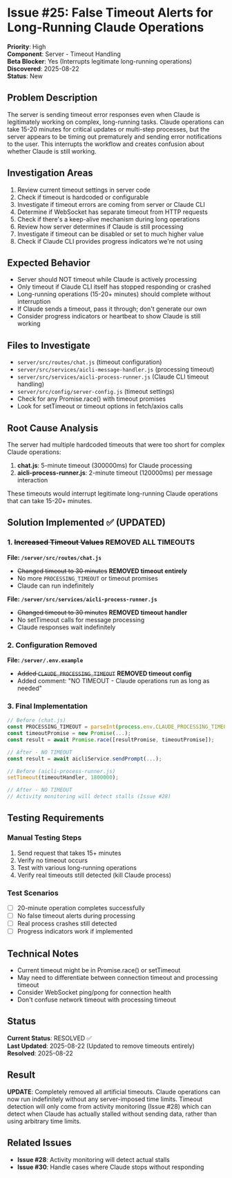 # Issue #25: False Timeout Alerts for Long-Running Claude Operations

**Priority**: High  
**Component**: Server - Timeout Handling  
**Beta Blocker**: Yes (Interrupts legitimate long-running operations)  
**Discovered**: 2025-08-22  
**Status**: New  

## Problem Description

The server is sending timeout error responses even when Claude is legitimately working on complex, long-running tasks. Claude operations can take 15-20 minutes for critical updates or multi-step processes, but the server appears to be timing out prematurely and sending error notifications to the user. This interrupts the workflow and creates confusion about whether Claude is still working.

## Investigation Areas

1. Review current timeout settings in server code
2. Check if timeout is hardcoded or configurable
3. Investigate if timeout errors are coming from server or Claude CLI
4. Determine if WebSocket has separate timeout from HTTP requests
5. Check if there's a keep-alive mechanism during long operations
6. Review how server determines if Claude is still processing
7. Investigate if timeout can be disabled or set to much higher value
8. Check if Claude CLI provides progress indicators we're not using

## Expected Behavior

- Server should NOT timeout while Claude is actively processing
- Only timeout if Claude CLI itself has stopped responding or crashed
- Long-running operations (15-20+ minutes) should complete without interruption
- If Claude sends a timeout, pass it through; don't generate our own
- Consider progress indicators or heartbeat to show Claude is still working

## Files to Investigate

- `server/src/routes/chat.js` (timeout configuration)
- `server/src/services/aicli-message-handler.js` (processing timeout)
- `server/src/services/aicli-process-runner.js` (Claude CLI timeout handling)
- `server/src/config/server-config.js` (timeout settings)
- Check for any Promise.race() with timeout promises
- Look for setTimeout or timeout options in fetch/axios calls

## Root Cause Analysis

The server had multiple hardcoded timeouts that were too short for complex Claude operations:
1. **chat.js**: 5-minute timeout (300000ms) for Claude processing
2. **aicli-process-runner.js**: 2-minute timeout (120000ms) per message interaction

These timeouts would interrupt legitimate long-running Claude operations that can take 15-20+ minutes.

## Solution Implemented ✅ (UPDATED)

### 1. ~~Increased Timeout Values~~ REMOVED ALL TIMEOUTS
**File: `/server/src/routes/chat.js`**
- ~~Changed timeout to 30 minutes~~ **REMOVED timeout entirely**
- No more `PROCESSING_TIMEOUT` or timeout promises
- Claude can run indefinitely

**File: `/server/src/services/aicli-process-runner.js`**
- ~~Changed timeout to 30 minutes~~ **REMOVED timeout handler**
- No setTimeout calls for message processing
- Claude responses wait indefinitely

### 2. Configuration Removed
**File: `/server/.env.example`**
- ~~Added `CLAUDE_PROCESSING_TIMEOUT`~~ **REMOVED timeout config**
- Added comment: "NO TIMEOUT - Claude operations run as long as needed"

### 3. Final Implementation
```javascript
// Before (chat.js)
const PROCESSING_TIMEOUT = parseInt(process.env.CLAUDE_PROCESSING_TIMEOUT || '1800000');
const timeoutPromise = new Promise(...);
const result = await Promise.race([resultPromise, timeoutPromise]);

// After - NO TIMEOUT
const result = await aicliService.sendPrompt(...);
```

```javascript
// Before (aicli-process-runner.js)
setTimeout(timeoutHandler, 1800000);

// After - NO TIMEOUT
// Activity monitoring will detect stalls (Issue #28)
```

## Testing Requirements

### Manual Testing Steps
1. Send request that takes 15+ minutes
2. Verify no timeout occurs
3. Test with various long-running operations
4. Verify real timeouts still detected (kill Claude process)

### Test Scenarios
- [ ] 20-minute operation completes successfully
- [ ] No false timeout alerts during processing
- [ ] Real process crashes still detected
- [ ] Progress indicators work if implemented

## Technical Notes

- Current timeout might be in Promise.race() or setTimeout
- May need to differentiate between connection timeout and processing timeout
- Consider WebSocket ping/pong for connection health
- Don't confuse network timeout with processing timeout

## Status

**Current Status**: RESOLVED ✅  
**Last Updated**: 2025-08-22 (Updated to remove timeouts entirely)  
**Resolved**: 2025-08-22

## Result

**UPDATE**: Completely removed all artificial timeouts. Claude operations can now run indefinitely without any server-imposed time limits. Timeout detection will only come from activity monitoring (Issue #28) which can detect when Claude has actually stalled without sending data, rather than using arbitrary time limits.

## Related Issues

- **Issue #28**: Activity monitoring will detect actual stalls
- **Issue #30**: Handle cases where Claude stops without responding